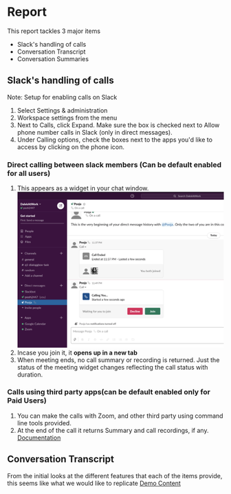 # Report

This report tackles 3 major items

* Slack's handling of calls
* Conversation Transcript
* Conversation Summaries

## Slack's handling of calls

Note: Setup for enabling calls on Slack

1. Select Settings & administration
2. Workspace settings from the menu
3. Next to Calls, click Expand. Make sure the box is checked next to Allow phone number calls in Slack (only in direct messages).
4. Under Calling options, check the boxes next to the apps you'd like to access by clicking on the phone icon.

### Direct calling between slack members (Can be default enabled for all users)

1. This appears as a widget in your chat window.
![alt text](./assets/direct_call_invite.png)
2. Incase you join it, it **opens up in a new tab**
3. When meeting ends, no call summary or recording is returned. Just the status of the meeting widget changes reflecting the call status with duration.

### Calls using third party apps(can be default enabled only for Paid Users)

1. You can make the calls with Zoom, and other third party using command line tools provided. 
2. At the end of the call it returns Summary and call recordings, if any. [Documentation](https://zoomappdocs.docs.stoplight.io/slack-app#meeting-summary-and-recording-link)

## Conversation Transcript

From the initial looks at the different features that each of the items provide, this seems like what we would like to replicate [Demo Content](https://youtu.be/aa4jMBJRQx8?t=35)


